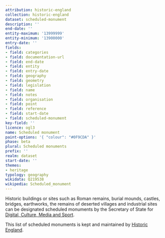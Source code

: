 ```yaml
---
attribution: historic-england
collection: historic-england
dataset: scheduled-monument
description: ''
end-date: ''
entity-maximum: '13999999'
entity-minimum: '13900000'
entry-date: ''
fields:
- field: categories
- field: documentation-url
- field: end-date
- field: entity
- field: entry-date
- field: geography
- field: geometry
- field: legislation
- field: name
- field: notes
- field: organisation
- field: point
- field: reference
- field: start-date
- field: scheduled-monument
key-field: ''
licence: ogl3
name: Scheduled monument
paint-options: '{ "colour": "#0F9CDA" }'
phase: beta
plural: Scheduled monuments
prefix: ''
realm: dataset
start-date: ''
themes:
- heritage
typology: geography
wikidata: Q219538
wikipedia: Scheduled_monument
---
```


Historic buildings or sites such as Roman remains, burial mounds, castles, bridges, earthworks, the remains of deserted villages and industrial sites can be designated scheduled monuments by the Secretary of State for [Digital, Culture, Media and Sport](https://www.gov.uk/government/organisations/department-for-digital-culture-media-sport). 

This list of scheduled monuments is kept and maintained by [Historic England](https://historicengland.org.uk/).
